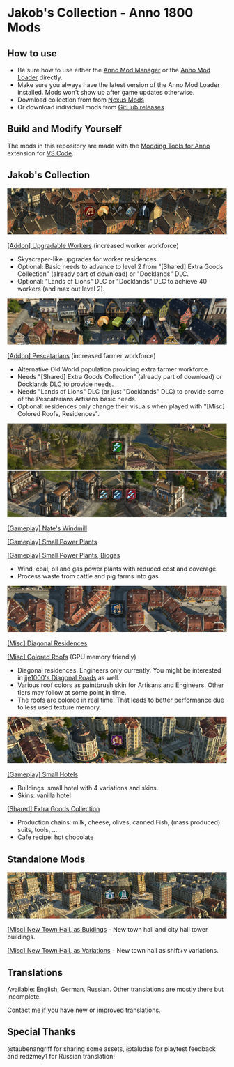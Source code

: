 # Jakob's Collection - Anno 1800 Mods

## How to use

- Be sure how to use either the [Anno Mod Manager](https://www.nexusmods.com/anno1800/mods/35) or the [Anno Mod Loader](https://github.com/xforce/anno1800-mod-loader) directly.
- Make sure you always have the latest version of the Anno Mod Loader installed. Mods won't show up after game updates otherwise.
- Download collection from from [Nexus Mods](https://www.nexusmods.com/anno1800/mods/281)
- Or download individual mods from [GitHub releases](https://github.com/jakobharder/anno-1800-jakobs-mods/releases)

## Build and Modify Yourself

The mods in this repository are made with the [Modding Tools for Anno](https://marketplace.visualstudio.com/items?itemName=JakobHarder.anno-modding-tools) extension for [VS Code](https://code.visualstudio.com/).

## Jakob's Collection

![](./upgradable-low-tier/banner.png)

[\[Addon\] Upgradable Workers](./upgradable-low-tier/README.md) (increased worker workforce)

- Skyscraper-like upgrades for worker residences.
- Optional: Basic needs to advance to level 2 from "[Shared] Extra Goods Collection" (already part of download) or "Docklands" DLC.
- Optional: "Lands of Lions" DLC or "Docklands" DLC to achieve 40 workers (and max out level 2).

![](./pescatarians/banner.png)

[\[Addon\] Pescatarians](./pescatarians/README.md) (increased farmer workforce)

- Alternative Old World population providing extra farmer workforce.
- Needs "[Shared] Extra Goods Collection" (already part of download) or Docklands DLC to provide needs.
- Needs "Lands of Lions" DLC (or just "Docklands" DLC) to provide some of the Pescatarians Artisans basic needs.
- Optional: residences only change their visuals when played with "[Misc] Colored Roofs, Residences".

![](./nates-windmill/banner.png)
![](./small-gas-power-plant/banner.png)

[\[Gameplay\] Nate's Windmill](./nates-windmill/README.md)

[\[Gameplay\] Small Power Plants](./small-gas-power-plant/README.md) 

[\[Gameplay\] Small Power Plants, Biogas](./biogas-plant/README.md)

- Wind, coal, oil and gas power plants with reduced cost and coverage.
- Process waste from cattle and pig farms into gas.

![](./diagonal-residences/banner.png)

[\[Misc\] Diagonal Residences](./diagonal-residences/README.md)

[\[Misc\] Colored Roofs](./residence-skin-pack/README.md) (GPU memory friendly)

- Diagonal residences.
  Engineers only currently.
  You might be interested in [jje1000's Diagonal Roads](https://www.nexusmods.com/anno1800/mods/164) as well.
- Various roof colors as paintbrush skin for Artisans and Engineers.
  Other tiers may follow at some point in time.
- The roofs are colored in real time.
  That leads to better performance due to less used texture memory.

![](./small-hotels/banner.png)

[\[Gameplay\] Small Hotels](./small-hotels/README.md)

- Buildings: small hotel with 4 variations and skins.
- Skins: vanilla hotel

[\[Shared\] Extra Goods Collection](./extra-goods-collection/README.md)

- Production chains: milk, cheese, olives, canned Fish, (mass produced) suits, tools, ...
- Cafe recipe: hot chocolate

## Standalone Mods

![](./new-town-hall-buildings/banner.png)

[\[Misc\] New Town Hall, as Buidings](./new-town-hall-buildings/README.md) - New town hall and city hall tower buildings.

[\[Misc\] New Town Hall, as Variations](./new-town-hall-variations/README.md) - New town hall as shift+v variations.

## Translations

Available: English, German, Russian.
Other translations are mostly there but incomplete.

Contact me if you have new or improved translations.

## Special Thanks

@taubenangriff for sharing some assets, @taludas for playtest feedback and redzmey1 for Russian translation!
